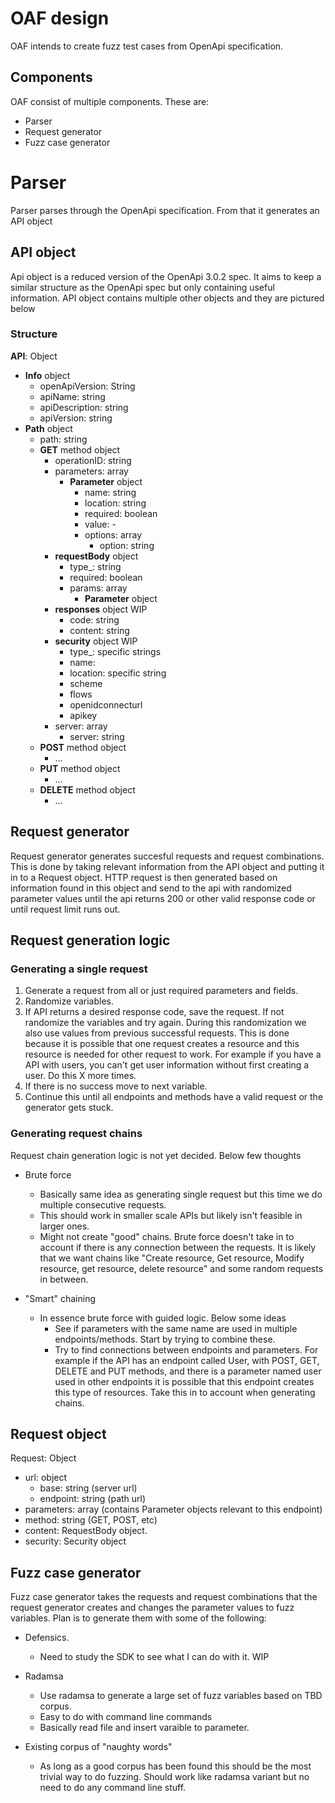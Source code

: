 # OAF design

OAF intends to create fuzz test cases from OpenApi specification. 

## Components

OAF consist of multiple components. These are:
* Parser
* Request generator
* Fuzz case generator

# Parser

Parser parses through the OpenApi specification. From that it generates an API object

## API object
Api object is a reduced version of the OpenApi 3.0.2 spec. It aims to keep a similar structure as the OpenApi spec but only containing useful information. API object contains multiple other objects and they are pictured below

### Structure

**API**: Object
  * **Info** object
    * openApiVersion: String
    * apiName: string
    * apiDescription: string
    * apiVersion: string
  * **Path** object
    * path: string
    * **GET** method object
      * operationID: string
      * parameters: array
        * **Parameter** object
          * name: string
          * location: string
          * required: boolean
          * value: -
          * options: array
            * option: string
      * **requestBody** object
        * type_: string
        * required: boolean
        * params: array
          * **Parameter** object
      * **responses** object WIP
        * code: string
        * content: string
      * **security** object WIP
        * type_: specific strings
        * name: 
        * location: specific string
        * scheme
        * flows
        * openidconnecturl
        * apikey
      * server: array
        * server: string
    * **POST** method object
      * ...
    * **PUT** method object
      * ...
    * **DELETE** method object
      * ... 

## Request generator
Request generator generates succesful requests and request combinations. This is done by taking relevant information from the API object and putting it in to a Request object. HTTP request is then generated based on information found in this object and send to the api with randomized parameter values until the api returns 200 or other valid response code or until request limit runs out.

## Request generation logic

### Generating a single request

1. Generate a request from all or just required parameters and fields. 
2. Randomize variables. 
3. If API returns a desired response code, save the request. If not randomize the variables and try again. During this randomization we also use values from previous successful requests. This is done because it is possible that one request creates a resource and this resource is needed for other request to work. For example if you have a API with users, you can't get user information without first creating a user. Do this X more times. 
4. If there is no success move to next variable. 
5. Continue this until all endpoints and methods have a valid request or the generator gets stuck. 

### Generating request chains

Request chain generation logic is not yet decided. Below few thoughts

* Brute force
  * Basically same idea as generating single request but this time we do multiple consecutive requests.
  * This should work in smaller scale APIs but likely isn't feasible in larger ones.
  * Might not create "good" chains. Brute force doesn't take in to account if there is any connection between the requests. It is likely that we want chains like "Create resource, Get resource, Modify resource, get resource, delete resource" and some random requests in between. 

* "Smart" chaining
  * In essence brute force with guided logic. Below some ideas 
    * See if parameters with the same name are used in multiple endpoints/methods. Start by trying to combine these.
    * Try to find connections between endpoints and parameters. For example if the API has an endpoint called User, with POST, GET, DELETE and PUT methods, and there is a parameter named user used in other endpoints it is possible that this endpoint creates this type of resources. Take this in to account when generating chains.



## Request object

Request: Object
  * url: object
    * base: string (server url)
    * endpoint: string (path url)
  * parameters: array (contains Parameter objects relevant to this endpoint)
  * method: string (GET, POST, etc)
  * content: RequestBody object. 
  * security: Security object 

## Fuzz case generator

Fuzz case generator takes the requests and request combinations that the request generator creates and changes the parameter values to fuzz variables. Plan is to generate them with some of the following:
 
 * Defensics. 
    * Need to study the SDK to see what I can do with it. WIP

 * Radamsa 
    * Use radamsa to generate a large set of fuzz variables based on TBD corpus.
    * Easy to do with command line commands
    * Basically read file and insert varaible to parameter.

 * Existing corpus of "naughty words"
    * As long as a good corpus has been found this should be the most trivial way to do fuzzing. Should work like radamsa variant but no need to do any command line stuff. 